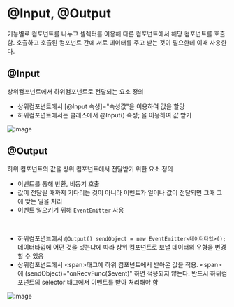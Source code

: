 #  @Input, @Output

기능별로 컴포넌트를 나누고 셀렉터를 이용해 다른 컴포넌트에서 해당 컴포넌트를 호출함. 호출하고 호출된 컴포넌트 간에 서로 데이터를 주고 받는 것이 필요한데 이때 사용한다. 



## @Input

상위컴포넌트에서 하위컴포넌트로 전달되는 요소 정의

- 상위컴포넌트에서 [@Input 속성]="속성값"을 이용하여 값을 할당
- 하위컴포넌트에서는 클래스에서 @Input() 속성; 을 이용하여 값 받기

![image](https://user-images.githubusercontent.com/44856614/104865710-0fc22600-5980-11eb-88f4-279c0d45c37f.png)





## @Output

하위 컴포넌트의 값을 상위 컴포넌트에서 전달받기 위한 요소 정의

- 이벤트를 통해 반환, 비동기 호출
- 값이 전달될 때까지 기다리는 것이 아니라 이벤트가 일어나 값이 전달되면 그때 그에 맞는 일을 처리
- 이벤트 일으키기 위해 `EventEmitter` 사용

<br/>

- 하위컴포넌트에서 `@Output() sendObject = new EventEmitter<데이터타입>(); `
  데이터타입에 어떤 것을 넣는냐에 따라 상위 컴포넌트로 보낼 데이터의 유형을 변경할 수 있음
- 상위컴포넌트에서 \<span>태그에 하위 컴포넌트에서 받아온 값을 적용.
  \<span>에 (sendObject)="onRecvFunc($event)" 하면 적용되지 않는다. 반드시 하위컴포넌트의 selector 태그에서 이벤트를 받아 처리해야 함

![image](https://user-images.githubusercontent.com/44856614/104866075-04bbc580-5981-11eb-8395-c4114f6e78e0.png)